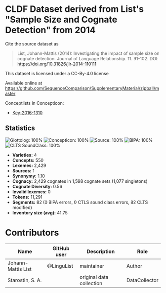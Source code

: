 # CLDF Dataset derived from List's "Sample Size and Cognate Detection" from 2014

Cite the source dataset as

> List, Johann-Mattis (2014): Investigating the impact of sample size on cognate detection. Journal of Language Relationship. 11. 91-102. DOI: https://doi.org/10.31826/jlr-2014-110111

This dataset is licensed under a CC-By-4.0 license

Available online at https://github.com/SequenceComparison/SupplementaryMaterial/zipball/master


Conceptlists in Concepticon:
- [Key-2016-1310](https://concepticon.clld.org/contributions/Key-2016-1310)
## Statistics


![Glottolog: 100%](https://img.shields.io/badge/Glottolog-100%25-brightgreen.svg "Glottolog: 100%")
![Concepticon: 100%](https://img.shields.io/badge/Concepticon-100%25-brightgreen.svg "Concepticon: 100%")
![Source: 100%](https://img.shields.io/badge/Source-100%25-brightgreen.svg "Source: 100%")
![BIPA: 100%](https://img.shields.io/badge/BIPA-100%25-brightgreen.svg "BIPA: 100%")
![CLTS SoundClass: 100%](https://img.shields.io/badge/CLTS%20SoundClass-100%25-brightgreen.svg "CLTS SoundClass: 100%")

- **Varieties:** 4
- **Concepts:** 550
- **Lexemes:** 2,429
- **Sources:** 1
- **Synonymy:** 1.10
- **Cognacy:** 2,429 cognates in 1,598 cognate sets (1,077 singletons)
- **Cognate Diversity:** 0.56
- **Invalid lexemes:** 0
- **Tokens:** 11,291
- **Segments:** 82 (0 BIPA errors, 0 CTLS sound class errors, 82 CLTS modified)
- **Inventory size (avg):** 41.75

# Contributors

Name | GitHub user | Description | Role
--- | --- | --- | ---
Johann-Mattis List | @LinguList | maintainer | Author
Starostin, S. A. | | original data collection | DataCollector 
 


